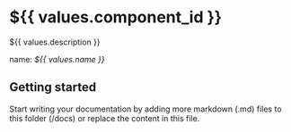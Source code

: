# ${{ values.component_id }}

${{ values.description }}

name: _${{ values.name }}_

## Getting started

Start writing your documentation by adding more markdown (.md) files to this
folder (/docs) or replace the content in this file.